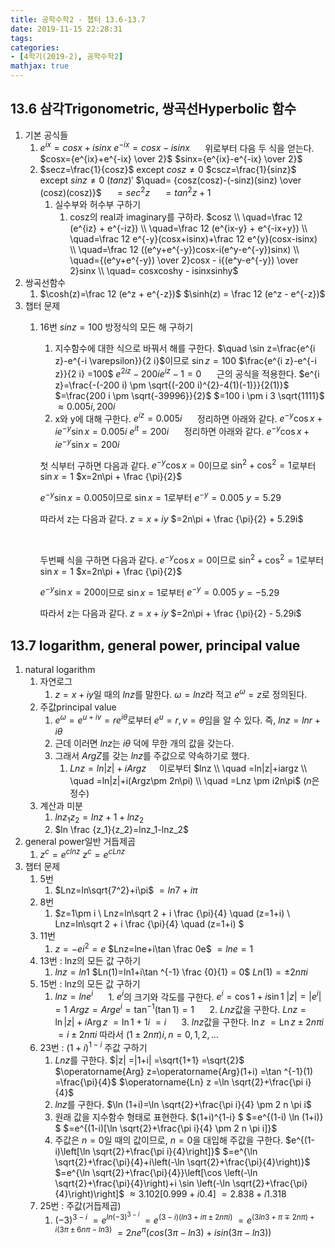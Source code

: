 ```yaml
---
title: 공학수학2 - 챕터 13.6-13.7
date: 2019-11-15 22:28:31
tags:
categories:
- [4학기(2019-2), 공학수학2]
mathjax: true
---
```


## 13.6 삼각Trigonometric, 쌍곡선Hyperbolic 함수

1. 기본 공식들
    1. $e^{ix}=cosx+isinx$
    $e^{-ix}=cosx-isinx$
    $\quad$ 위로부터 다음 두 식을 얻는다.
    $cosx={e^{ix}+e^{-ix} \over 2}$
    $sinx={e^{ix}-e^{-ix} \over 2}$
    1. $secz=\frac{1}{cosz}$ except $cosz \neq0$
    $cscz=\frac{1}{sinz}$ except $sinz \neq0$
    $(tanz)\prime$
    $\quad= {cosz(cosz)-(-sinz)(sinz) \over (cosz)(cosz)}$
    $\quad=sec^{2}z$
    $\quad=tan^{2}z +1$
        1. 실수부와 허수부 구하기
            1. cosz의 real과 imaginary를 구하라.
            $cosz \\
            \quad=\frac 12 (e^{iz} + e^{-iz}) \\
            \quad=\frac 12 (e^{ix-y} + e^{-ix+y}) \\
            \quad=\frac 12 e^{-y}(cosx+isinx)+\frac 12 e^{y}(cosx-isinx) \\
            \quad=\frac 12 ((e^y+e^{-y})cosx-i(e^y-e^{-y})sinx) \\
            \quad={(e^y+e^{-y}) \over 2}cosx - i{(e^y-e^{-y}) \over 2}sinx \\
            \quad= cosxcoshy - isinxsinhy$
1. 쌍곡선함수
    1. $\cosh(z)=\frac 12 (e^z + e^{-z})$
    $\sinh(z) = \frac 12 (e^z - e^{-z})$
1. 챕터 문제
    1. 16번 $sinz=100$ 방정식의 모든 해 구하기
        1. 지수함수에 대한 식으로 바꿔서 해를 구한다.
        $\quad \sin z=\frac{e^{i z}-e^{-i \varepsilon}}{2 i}$이므로
        $\sin z =100$
        $\frac{e^{i z}-e^{-i z}}{2 i} =100$
        $e^{2 i z}-200 i e^{i z}-1=0$
        $\quad$ 근의 공식을 적용한다.
        $e^{i z}=\frac{-(-200 i) \pm \sqrt{(-200 i)^{2}-4(1)(-1)}}{2(1)}$
        $=\frac{200 i \pm \sqrt{-39996}}{2}$
        $=100 i \pm i 3 \sqrt{1111}$
        $\approx 0.005 i, 200 i$
        1. x와 y에 대해 구한다.
        $e^{iz}=0.005 i$
        $\quad$ 정리하면 아래와 같다.
        $e^{-y} \cos x+i e^{-y} \sin x=0.005 i$
        $e^{i t}=200 i$
        $\quad$ 정리하면 아래와 같다.
        $e^{-y} \cos x+i e^{-y} \sin x=200 i$

        첫 식부터 구하면 다음과 같다.
        $e^{-y}\cos x=0$이므로
        $\sin ^2 + \cos ^2 = 1$로부터
        $\sin x = 1$
        $x=2n\pi + \frac {\pi}{2}$
        &nbsp;

        $e^{-y}\sin x=0.005$이므로
        $\sin x =1$로부터
        $e^{-y} =0.005$
        $y=5.29$

        따라서 z는 다음과 같다.
        $z=x+iy$
        $=2n\pi + \frac {\pi}{2} + 5.29i$

        &nbsp;

        두번째 식을 구하면 다음과 같다.
        $e^{-y}\cos x=0$이므로
        $\sin ^2 + \cos ^2 = 1$로부터
        $\sin x = 1$
        $x=2n\pi + \frac {\pi}{2}$
        &nbsp;

        $e^{-y}\sin x=200$이므로
        $\sin x =1$로부터
        $e^{-y} =0.005$
        $y=-5.29$

        따라서 z는 다음과 같다.
        $z=x+iy$
        $=2n\pi + \frac {\pi}{2} - 5.29i$



## 13.7 logarithm, general power, principal value
1. natural logarithm
    1. 자연로그
        1. $z=x+iy$일 때의 $lnz$를 말한다.
        $\omega = lnz$라 적고
        $e^\omega =z$로 정의된다.
    1. 주값principal value
        1. $e^\omega = e^{u+iv}=re^{i\theta}$로부터
        $e^u=r, v=\theta$임을 알 수 있다.
        즉, $lnz=lnr+i\theta$
        1. 근데 이러면 $lnz$는 $i\theta$ 덕에 무한 개의 값을 갖는다.
        1. 그래서 $ArgZ$를 갖는 $lnz$를 주값으로 약속하기로 했다.
            1. $Lnz=ln|z|+iArgz$
            $\quad$이로부터
            $lnz \\
            \quad =ln|z|+iargz \\
            \quad =ln|z|+i(Argz\pm 2n\pi) \\
            \quad =Lnz \pm i2n\pi$ ($n$은 정수)
    1. 계산과 미분
        1. $lnz_1z_2=lnz+1+lnz_2$
        1. $ln \frac {z_1}{z_2}=lnz_1-lnz_2$
1. general power일반 거듭제곱
    1. $z^c=e^{clnz}$
    $z^c=e^{{cLnz}}$
1. 챕터 문제
    1. 5번
        1. $Lnz=ln\sqrt{7^2}+i\pi$
        $=ln7+i\pi$
    1. 8번
        1. $z=1\pm i \\
        Lnz=ln\sqrt 2 + i \frac {\pi}{4} \quad (z=1+i) \\
        Lnz=ln\sqrt 2 + i \frac {\pi}{4} \quad (z=1+i) $
    1. 11번
        1. $z=-ei^2=e$
        $Lnz=lne+i\tan \frac 0e$
        $=lne=1$
    1. 13번 : lnz의 모든 값 구하기
        1. $lnz=ln1$
        $Ln(1)=ln1+i\tan ^{-1} \frac {0}{1} = 0$
        $Ln(1) = \pm 2n\pi i$
    1. 15번 : lnz의 모든 값 구하기
        1. $lnz=lne^i$
        $\quad$ 1. $e^i$의 크기와 각도를 구한다.
        $e^i=\cos1+i\sin1$
        $|z|=\left|e^{i}\right|=1$
        $Arg z ={Arg} e^{i} =\tan^{-1}{(\tan1)}=1$
        $\quad$ 2. $Lnz$값을 구한다.
        $Ln z=\ln |z|+i \operatorname{Arg} z$
        $=\ln1+1i$
        $=i$
        $\quad$ 3. $lnz$값을 구한다.
        $\ln z$
        $=\operatorname{Ln} z \pm 2 n \pi i$
        $=i \pm 2 n \pi i$
        따라서 $(1 \pm 2 n \pi) i, n=0,1,2, \dots$
    1. 23번 : $(1+i)^{1-i}$ 주값 구하기
        1. $Lnz$를 구한다.
        $|z| =|1+i| =\sqrt{1+1} =\sqrt{2}$
        $\operatorname{Arg} z=\operatorname{Arg}(1+i) =\tan ^{-1}(1) =\frac{\pi}{4}$
        $\operatorname{Ln} z =\ln \sqrt{2}+\frac{\pi i}{4}$
        1. $lnz$를 구한다.
        $\ln (1+i)=\ln \sqrt{2}+\frac{\pi i}{4} \pm 2 n \pi i$
        1. 원래 값을 지수함수 형태로 표현한다.
        $(1+i)^{1-i} $
        $=e^{(1-i) \ln (1+i)} $
        $=e^{(1-i)[\ln \sqrt{2}+\frac{\pi i}{4} \pm 2 n \pi i]}$
        1. 주값은 $n=0$일 때의 값이므로, $n=0$을 대입해 주값을 구한다.
        $e^{(1-i)\left[\ln \sqrt{2}+\frac{\pi i}{4}\right]}$
        $=e^{\ln \sqrt{2}+\frac{\pi}{4}+i\left(-\ln \sqrt{2}+\frac{\pi}{4}\right)}$
        $=e^{\ln \sqrt{2}+\frac{\pi}{4}}\left[\cos \left(-\ln \sqrt{2}+\frac{\pi}{4}\right)+i \sin \left(-\ln \sqrt{2}+\frac{\pi}{4}\right)\right]$
        $\approx 3.102[0.999+i0.4]$
        $=2.838+i1.318$
    1. 25번 : 주값(거듭제곱)
        1. $(-3)^{3-i}$
        $=e^{ln{(-3)^{3-i}}}$
        $=e^{(3-i)(ln3+i\pi \pm 2n\pi i)}$
        $=e^{(3ln3+\pi \mp 2n\pi) + i(3\pi \pm 6n\pi - ln3)}$
        $=2ne^{\pi}(cos(3\pi -ln3)+ isin(3\pi - ln3))$
